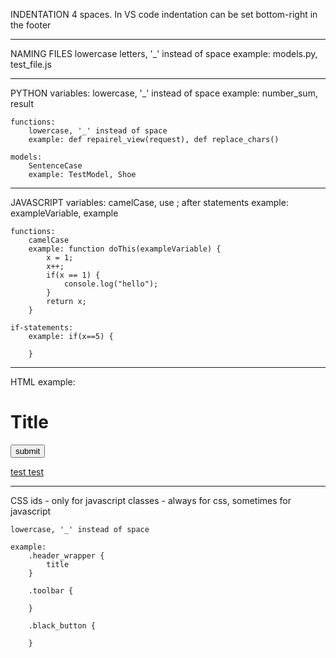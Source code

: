 
INDENTATION
    4 spaces. In VS code indentation can be set bottom-right in the footer
    
-----------------------------

NAMING FILES
    lowercase letters, '_' instead of space
    example: models.py, test_file.js
    
-----------------------------

PYTHON
    variables:
        lowercase, '_' instead of space
        example: number_sum, result

    functions:
        lowercase, '_' instead of space
        example: def repairel_view(request), def replace_chars()
    
    models:
        SentenceCase
        example: TestModel, Shoe

-----------------------------

JAVASCRIPT
    variables: 
        camelCase, use ; after statements
        example: exampleVariable, example
        
    functions:
        camelCase
        example: function doThis(exampleVariable) {
            x = 1;
            x++;
            if(x == 1) {
                console.log("hello");
            }
            return x;
        }
    
    if-statements:
        example: if(x==5) {

        }
        
-----------------------------

HTML
    example:
        <html>
            <head>
            </head>
            <body>
                <div>
                    <h1>Title</h1>
                    <button>submit</button>
                </div>
                <a href="https://www.google.com"><p>test test</p></a>
            </body>
        </html>

-----------------------------

CSS
    ids - only for javascript
    classes - always for css, sometimes for javascript

    lowercase, '_' instead of space

    example:
        .header_wrapper {
            title
        }

        .toolbar {

        }

        .black_button {

        }
